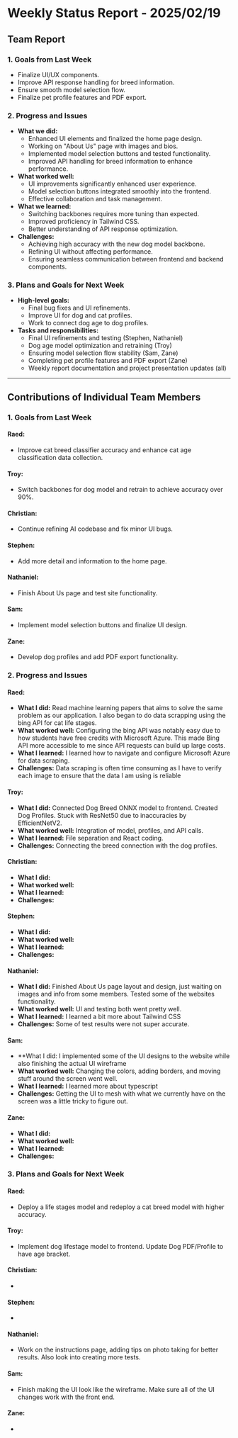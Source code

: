 # Weekly Status Report - 2025/02/19

## Team Report

### 1. Goals from Last Week
- Finalize UI/UX components.
- Improve API response handling for breed information.
- Ensure smooth model selection flow.
- Finalize pet profile features and PDF export.

### 2. Progress and Issues
- **What we did:**
  - Enhanced UI elements and finalized the home page design.
  - Working on "About Us" page with images and bios.
  - Implemented model selection buttons and tested functionality.
  - Improved API handling for breed information to enhance performance.
- **What worked well:**
  - UI improvements significantly enhanced user experience.
  - Model selection buttons integrated smoothly into the frontend.
  - Effective collaboration and task management.
- **What we learned:**
  - Switching backbones requires more tuning than expected.
  - Improved proficiency in Tailwind CSS.
  - Better understanding of API response optimization.
- **Challenges:**
  - Achieving high accuracy with the new dog model backbone.
  - Refining UI without affecting performance.
  - Ensuring seamless communication between frontend and backend components.

### 3. Plans and Goals for Next Week
- **High-level goals:**
  - Final bug fixes and UI refinements.
  - Improve UI for dog and cat profiles.
  - Work to connect dog age to dog profiles.
- **Tasks and responsibilities:**
  - Final UI refinements and testing (Stephen, Nathaniel)
  - Dog age model optimization and retraining (Troy)
  - Ensuring model selection flow stability (Sam, Zane)
  - Completing pet profile features and PDF export (Zane)
  - Weekly report documentation and project presentation updates (all)

---

## Contributions of Individual Team Members

### 1. Goals from Last Week

#### Raed:
- Improve cat breed classifier accuracy and enhance cat age classification data collection.

#### Troy:
- Switch backbones for dog model and retrain to achieve accuracy over 90%.

#### Christian:
- Continue refining AI codebase and fix minor UI bugs.

#### Stephen:
- Add more detail and information to the home page.

#### Nathaniel:
- Finish About Us page and test site functionality.

#### Sam:
- Implement model selection buttons and finalize UI design.

#### Zane:
- Develop dog profiles and add PDF export functionality.

### 2. Progress and Issues

#### Raed:
- **What I did:** Read machine learning papers that aims to solve the same problem as our application. I also began to do data scrapping using the bing API for cat life stages. 
- **What worked well:** Configuring the bing API was notably easy due to how students have free credits with Microsoft Azure. This made Bing API more accessible to me since API requests can build up large costs.  
- **What I learned:** I learned how to navigate and configure Microsoft Azure for data scraping.
- **Challenges:** Data scraping is often time consuming as I have to verify each image to ensure that the data I am using is reliable

#### Troy:
- **What I did:** Connected Dog Breed ONNX model to frontend. Created Dog Profiles. Stuck with ResNet50 due to inaccuracies by EfficientNetV2.
- **What worked well:** Integration of model, profiles, and API calls.
- **What I learned:** File separation and React coding. 
- **Challenges:** Connecting the breed connection with the dog profiles. 

#### Christian:
- **What I did:**
- **What worked well:** 
- **What I learned:** 
- **Challenges:** 

#### Stephen:
- **What I did:**
- **What worked well:** 
- **What I learned:** 
- **Challenges:** 

#### Nathaniel:
- **What I did:** Finished About Us page layout and design, just waiting on images and info from some members. Tested some of the websites functionality.
- **What worked well:** UI and testing both went pretty well.
- **What I learned:** I learned a bit more about Tailwind CSS
- **Challenges:** Some of test results were not super accurate. 


#### Sam:
- **What I did: I implemented some of the UI designs to the website while also finishing the actual UI wireframe
- **What worked well:** Changing the colors, adding borders, and moving stuff around the screen went well.
- **What I learned:** I learned more about typescript
- **Challenges:** Getting the UI to mesh with what we currently have on the screen was a little tricky to figure out.


#### Zane:
- **What I did:**
- **What worked well:** 
- **What I learned:** 
- **Challenges:** 

### 3. Plans and Goals for Next Week

#### Raed:
- Deploy a life stages model and redeploy a cat breed model with higher accuracy. 

#### Troy:
- Implement dog lifestage model to frontend. Update Dog PDF/Profile to have age bracket. 

#### Christian:
- 

#### Stephen:
- 

#### Nathaniel:
- Work on the instructions page, adding tips on photo taking for better results. Also look into creating more tests.

#### Sam:
- Finish making the UI look like the wireframe. Make sure all of the UI changes work with the front end. 

#### Zane:
- 

